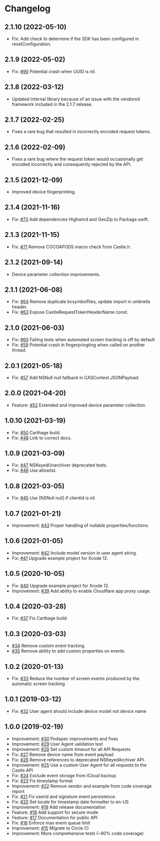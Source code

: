 # Changelog

## 2.1.10 (2022-05-10)
- Fix: Add check to determine if the SDK has been configured in resetConfiguration.

## 2.1.9 (2022-05-02)
- Fix: [#90](https://github.com/castle/castle-ios/pull/90) Potential crash when UUID is nil.

## 2.1.8 (2022-03-12)
- Updated internal library because of an issue with the vendored framework included in the 2.1.7 release.

## 2.1.7 (2022-02-25)
- Fixes a rare bug that resulted in incorrectly encoded request tokens.

## 2.1.6 (2022-02-09)
- Fixes a rare bug where the request token would occasionally get encoded incorrectly and consequently rejected by the API.

## 2.1.5 (2021-12-09)
- Improved device fingerprinting.

## 2.1.4 (2021-11-16)
- Fix: [#73](https://github.com/castle/castle-ios/pull/73) Add dependencies Highwind and GeoZip to Package.swift.

## 2.1.3 (2021-11-15)
- Fix: [#71](https://github.com/castle/castle-ios/pull/71) Remove COCOAPODS macro check from Castle.h.

## 2.1.2 (2021-09-14)
- Device parameter collection improvements.

## 2.1.1 (2021-06-08)
- Fix: [#64](https://github.com/castle/castle-ios/pull/64) Remove duplicate bcsymbolfiles, update import in umbrella header.
- Fix: [#63](https://github.com/castle/castle-ios/pull/63) Expose CastleRequestTokenHeaderName const.

## 2.1.0 (2021-06-03)
- Fix: [#60](https://github.com/castle/castle-ios/pull/60) Failing tests when automated screen tracking is off by default
- Fix: [#59](https://github.com/castle/castle-ios/pull/59) Potential crash in fingerpringting when called on another thread.

## 2.0.1 (2021-05-18)
- Fix: [#57](https://github.com/castle/castle-ios/pull/57) Add NSNull null fallback in CASContext.JSONPayload.

## 2.0.0 (2021-04-20)
- Feature: [#52](https://github.com/castle/castle-ios/pull/52) Extended and improved device parameter collection.

## 1.0.10 (2021-03-19)
- Fix: [#50](https://github.com/castle/castle-ios/pull/50) Carthage build.
- Fix: [#48](https://github.com/castle/castle-ios/pull/48) Link to correct docs.

## 1.0.9 (2021-03-09)

- Fix: [#47](https://github.com/castle/castle-ios/pull/47) NSKeyedUnarchiver deprecated tests.
- Fix: [#46](https://github.com/castle/castle-ios/pull/46) Use allowlist.

## 1.0.8 (2021-03-05)

- Fix: [#45](https://github.com/castle/castle-ios/pull/45) Use [NSNull null] if clientId is nil.

## 1.0.7 (2021-01-21)

- Improvement: [#43](https://github.com/castle/castle-ios/pull/43) Proper handling of nullable properties/functions.

## 1.0.6 (2021-01-05)

- Improvement: [#42](https://github.com/castle/castle-ios/pull/42) Include model version in user agent string.
- Fix: [#41](https://github.com/castle/castle-ios/pull/41) Upgrade example project for Xcode 12.

## 1.0.5 (2020-10-05)

- Fix: [#40](https://github.com/castle/castle-ios/pull/40) Upgrade example project for Xcode 12.
- Improvement: [#39](https://github.com/castle/castle-ios/pull/39) Add ability to enable Cloudflare app proxy usage.

## 1.0.4 (2020-03-28)

- Fix: [#37](https://github.com/castle/castle-ios/pull/37) Fix Carthage build.

## 1.0.3 (2020-03-03)

- [#34](https://github.com/castle/castle-ios/pull/34) Remove custom event tracking.
- [#35](https://github.com/castle/castle-ios/pull/35) Remove ability to add custom properties on events.

## 1.0.2 (2020-01-13)

- Fix: [#33](https://github.com/castle/castle-ios/pull/33) Reduce the number of screen events produced by the automatic screen tracking

## 1.0.1 (2019-03-12)

- Fix: [#32](https://github.com/castle/castle-ios/pull/32) User agent should include device model not device name

## 1.0.0 (2019-02-19)

- Improvement: [#30](https://github.com/castle/castle-ios/pull/30) Podspec improvements and fixes
- Improvement: [#29](https://github.com/castle/castle-ios/pull/29) User Agent validation test
- Improvement: [#28](https://github.com/castle/castle-ios/pull/28) Set custom timeout for all API Requests
- Fix: [#27](https://github.com/castle/castle-ios/pull/27) Remove device name from event payload
- Fix: [#26](https://github.com/castle/castle-ios/pull/26) Remove references to deprecated NSKeyedArchiver API.
- Improvement: [#25](https://github.com/castle/castle-ios/pull/25) Use a custom User Agent for all requests to the Castle API
- Fix: [#24](https://github.com/castle/castle-ios/pull/24) Exclude event storage from iCloud backup
- Fix: [#23](https://github.com/castle/castle-ios/pull/23) Fix timestamp format
- Improvement: [#22](https://github.com/castle/castle-ios/pull/22) Remove vendor and example from code coverage report
- Fix: [#21](https://github.com/castle/castle-ios/pull/21) Fix userid and signature event persistence.
- Fix: [#20](https://github.com/castle/castle-ios/pull/20) Set locale for timestamp date formatter to en-US
- Improvement: [#19](https://github.com/castle/castle-ios/pull/19) Add release documentation
- Feature: [#18](https://github.com/castle/castle-ios/pull/18) Add support for secure mode
- Feature: [#17](https://github.com/castle/castle-ios/pull/17) Documentation for public API
- Fix: [#16](https://github.com/castle/castle-ios/pull/16) Enforce max event queue limit
- Improvement: [#15](https://github.com/castle/castle-ios/pull/15) Migrate to Circle CI
- Improvement: More comprehensive tests (~90% code coverage)
